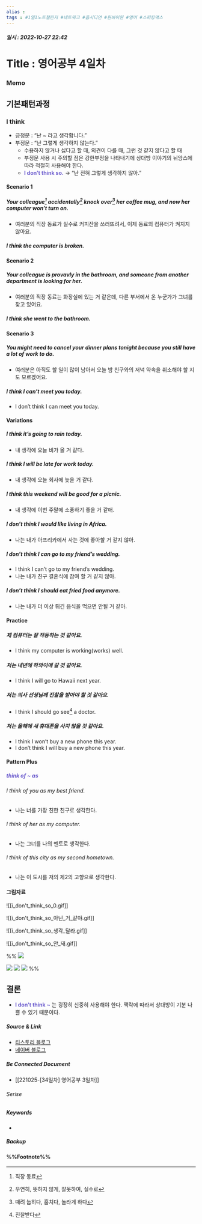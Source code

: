 ```yaml
---
alias : 
tags : #1일1노트챌린지 #네트워크 #옵시디언 #원바이원 #영어 #스피킹맥스
---
```


##### 일시 : 2022-10-27 22:42

# Title : 영어공부 4일차

### Memo

## 기본패턴과정

### I think
- 긍정문 : “난 ~ 라고 생각합니다.”
- 부정문 : “난 그렇게 생각하지 않는다.”
	- 수용하지 않거나 싫다고 할 때, 의견이 다를 때, 그런 것 같지 않다고 할 때
	- 부정문 사용 시 주의할 점은 강한부정을 나타내기에 상대방 이야기의 뉘앙스에 따라 적절히 사용해야 한다.
	- **<font color="SlateBlue"> I don’t think so.</font>** → “난 전혀 그렇게 생각하지 않아.”

#### Scenario 1

##### Your colleague[^1] accidentally[^2] knock over[^3] her coffee mug, and now her computer won’t turn on.
- 여러분의 직장 동료가 실수로 커피잔을 쓰러뜨려서, 이제 동료의 컴퓨터가 켜지지 않아요.

##### I think the computer is broken.

#### Scenario 2

##### Your colleague is provavly in the bathroom, and someone from another department is looking for her.
- 여러분의 직장 동료는 화장실에 있는 거 같은데, 다른 부서에서 온 누군가가 그녀를 찾고 있어요.

##### I think she went to the bathroom.

#### Scenario 3

##### You might need to cancel your dinner plans tonight because you still have a lot of work to do.
- 여러분은 아직도 할 일이 많이 남아서 오늘 밤 친구와의 저녁 약속을 취소해야 할 지도 모르겠어요.

##### I think I can’t meet you today.
- I don’t think I can meet you today.

#### Variations

##### I think it’s going to rain today.
- 내 생각에 오늘 비가 올 거 같다.

##### I think I will be late for work today.
- 내 생각에 오늘 회사에 늦을 거 같다.

##### I think this weekend will be good for a picnic.
- 내 생각에 이번 주말에 소풍하기 좋을 거 같애.

##### I don’t think I would like living in Africa.
- 나는 내가 아프리카에서 사는 것에 좋아할 거 같지 않아.

##### I don’t think I can go to my friend’s wedding.
- I think I can’t go to my friend’s wedding.
- 나는 내가 친구 결혼식에 참여 할 거 같지 않아.

##### I don’t think I should eat fried food anymore.
- 나는 내가 더 이상 튀긴 음식을 먹으면 안될 거 같아.

#### Practice

##### 제 컴퓨터는 잘 작동하는 것 같아요.
- I think my computer is working(works) well.

##### 저는 내년에 하와이에 갈 것 같아요.
- I think I will go to Hawaii next year.

##### 저는 의사 선생님께 진찰을 받아야 할 것 같아요.
- I think I should go see[^4] a doctor.

##### 저는 올해에 새 휴대폰을 사지 않을 것 같아요.
- I think I won’t buy a new phone this year.
- I don’t think I will buy a new phone this year.

#### Pattern Plus

##### <font color="SlateBlue">think of ~ as</font>

###### I think of you as my best friend.
- 나는 너를 가장 친한 친구로 생각한다.

###### I think of her as my computer.
- 나는 그녀를 나의 멘토로 생각한다.

###### I think of this city as my second hometown.
- 나는 이 도시를 저의 제2의 고향으로 생각한다.

#### 그림자료
![[i_don't_think_so_0.gif]]

![[i_don't_think_so_아닌_거_같야.gif]]

![[i_don't_think_so_생각_달라.gif]]

![[i_don't_think_so_안_돼.gif]]

%%
<img src="/assets/i_don't_think_so_0.gif"/>

<img src="/assets/i_don't_think_so_아닌_거_같야.gif"/>

<img src="/assets/i_don't_think_so_생각_달라.gif"/>

<img src="/assets/i_don't_think_so_안_돼.gif"/>
%%

## 결론
- **<font color="SlateBlue">I don’t think ~</font>** 는 굉장히 신중히 사용해야 한다. 맥락에 따라서 상대방이 기분 나쁠 수 있기 때문이다.

##### Source & Link
- [티스토리 블로그](https://ilikeen.tistory.com/2036)
- [네이버 블로그](https://blog.naver.com/ecgenglish/221731937496)

##### Be Connected Document
- [[221025-[34일차] 영어공부 3일차]]

###### Serise


##### Keywords
- 

##### Backup


#### %%Footnote%%

[^1]: 직장 동료
[^2]: 우연히, 뜻하지 않게, 잘못하여, 실수로
[^3]: 때려 눕히다, 훔치다, 놀라게 하다
[^4]: 진찰받다